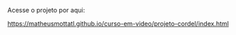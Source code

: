 Acesse o projeto por aqui:

https://matheusmottatl.github.io/curso-em-video/projeto-cordel/index.html
